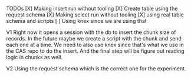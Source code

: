 TODOs
[X] Making insert run without tooling
[X] Create table using the request schema
[X] Making select run without tooling
[X] using real table schema and scripts
[ ] Using knex since we are using that

V1
Right now it opens a session with the db to insert the chunk size of records. In the future maybe we create a script with the chunk and send each one at a time. We need to also use knex since that's what we use in the CAS repo to do the insert. And the final step will be figure out reading logic in chunks as well.

V2 
Using the request schema which is the correct one for the experiment.